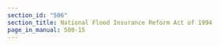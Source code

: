 ```yaml
---
section_id: "506"
section_title: National Flood Insurance Reform Act of 1994
page_in_manual: 500-15
---
```


